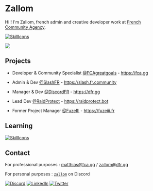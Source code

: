 # Zallom

Hi ! I'm Zallom, french admin and creative developer work at [French Community Agency](https://fca.gg).

[![SkillIcons](https://skillicons.dev/icons?i=ts,js,nodejs,html,css,react,java,php,mysql,postgres,figma)](https://skillicons.dev)

![](https://github-readme-stats.vercel.app/api/?username=zallom)

## Projects

- Developer & Community Specialist [@FCAgreatgoals](https://github.com/FCAgreatgoals) - https://fca.gg
- Admin & Dev [@SlashFR](https://github.com/SlashFR) - https://slash.fr.community
- Manager & Dev [@DiscordFR](https://github.com/DiscordFR) - https://dfr.gg
- Lead Dev [@RaidProtect](https://github.com/RaidProtect) - https://raidprotect.bot
  
- Former Project Manager [@FuzeIII](https://github.com/Fuze-Projects) - https://fuzeiii.fr

## Learning

[![SkillIcons](https://skillicons.dev/icons?i=go,rust,kotlin,kubernetes)](https://skillicons.dev)

## Contact

For professional purposes : [matthias@fca.gg](mailto:matthias@fca.gg) / [zallom@dfr.gg](mailto:zallom@dfr.gg)

For personal purposes : [`zallom`](https://discord.com/users/268108606027726849) on Discord

[![Discord](https://skillicons.dev/icons?i=discord)](https://discord.com/users/268108606027726849)
[![LinkedIn](https://skillicons.dev/icons?i=linkedin)](https://www.linkedin.com/in/matthias-gp)
[![Twitter](https://skillicons.dev/icons?i=twitter)](https://x.com/ZallomDEV)
